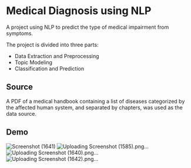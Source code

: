 # Medical Diagnosis using NLP
A project using NLP to predict the type of medical impairment from symptoms.

The project is divided into three parts:
- Data Extraction and Preprocessing
- Topic Modeling
- Classification and Prediction

## Source
A PDF of a medical handbook containing a list of diseases categorized by the affected human system, and separated by chapters, was used as the data source.

## Demo
![Screenshot (1641)](https://github.com/aksh-030/Medical-Diagnosis-NLP/assets/74759004/ba175cda-3756-40bc-80a6-7aa070a544c0)
![Uploading Screenshot (1585).png…]()
![Uploading Screenshot (1640).png…]()
![Uploading Screenshot (1642).png…]()
